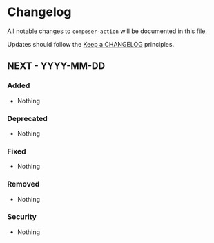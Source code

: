 # Changelog

All notable changes to `composer-action` will be documented in this file.

Updates should follow the [Keep a CHANGELOG](https://keepachangelog.com) principles.

## NEXT - YYYY-MM-DD

### Added
- Nothing

### Deprecated
- Nothing

### Fixed
- Nothing

### Removed
- Nothing

### Security
- Nothing
